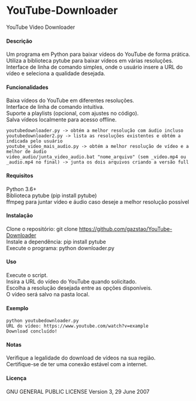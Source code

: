 # YouTube-Downloader
YouTube Video Downloader

#### Descrição

Um programa em Python para baixar vídeos do YouTube de forma prática.  
Utiliza a biblioteca pytube para baixar vídeos em várias resoluções.  
Interface de linha de comando simples, onde o usuário insere a URL do vídeo e seleciona a qualidade desejada.
  
  
#### Funcionalidades

Baixa vídeos do YouTube em diferentes resoluções.  
Interface de linha de comando intuitiva.  
Suporte a playlists (opcional, com ajustes no código).  
Salva vídeos localmente para acesso offline.  

```
youtubedownloader.py -> obtém a melhor resolução com áudio incluso
youtubedownloader2.py -> lista as resoluções existentes e obtém a indicada pelo usuário
youtube_video_mais_audio.py -> obtém a melhor resolução de vídeo e a melhor de áudio
video_audio/junta_video_audio.bat "nome_arquivo" (sem _video.mp4 ou _audio.mp4 no final) -> junta os dois arquivos criando a versão full
```

#### Requisitos

Python 3.6+  
Biblioteca pytube (pip install pytube)  
ffmpeg para juntar vídeo e áudio caso deseje a melhor resolução possível  
  

#### Instalação

Clone o repositório: git clone https://github.com/gazstao/YouTube-Downloader  
Instale a dependência: pip install pytube  
Execute o programa: python downloader.py  

#### Uso

Execute o script.  
Insira a URL do vídeo do YouTube quando solicitado.  
Escolha a resolução desejada entre as opções disponíveis.  
O vídeo será salvo na pasta local.  
  

#### Exemplo
```
python youtubedownloader.py
URL do vídeo: https://www.youtube.com/watch?v=example
Download concluído!
```

#### Notas
Verifique a legalidade do download de vídeos na sua região.  
Certifique-se de ter uma conexão estável com a internet.  

#### Licença
GNU GENERAL PUBLIC LICENSE Version 3, 29 June 2007
